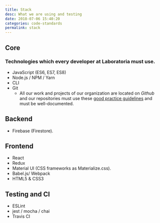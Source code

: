 ```yaml
---
title: Stack
desc: What we are using and testing
date: 2018-07-06 15:40:20
categories: code-standards
permalink: stack
---
```


## Core
### Technologies which every developer at Laboratoria must use.

* JavaScript (ES6, ES7, ES8)
* Node.js / NPM / Yarn
* CLI
* Git 
    - All our work and projects of our organization are located on *Github* and our repositories
     must use these [good practice guidelines](https://hungry-borg-b29086.netlify.com/coding/) and must be well-documented.
     
## Backend

* Firebase (Firestore).

## Frontend

* React
* Redux
* Material UI (CSS frameworks as Materialize.css).
* Babel.js/ Webpack
* HTML5 & CSS3

## Testing and CI

* ESLint
* jest / mocha / chai
* Travis CI